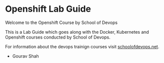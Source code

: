 # Openshift Lab Guide

Welcome to the Openshift Course  by School of Devops

This is a Lab Guide which goes along with the Docker, Kubernetes and Openshift courses conducted by School of Devops.

For information about the devops trainign courses visit [schoolofdevops.net](http://schoolofdeovps.net).


- Gourav Shah
